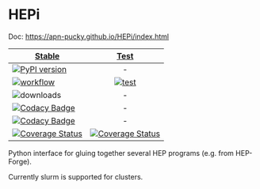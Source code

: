 # HEPi
Doc: https://apn-pucky.github.io/HEPi/index.html

| [Stable][doc stable]        | [Test][doc test]           |
| ------------- |:-------------:|
| [![PyPI version][pypi image]][pypi link]      | - |
| [![workflow][a s image]][a s link]      | [![test][a t image]][a t link]     |
| ![downloads](https://img.shields.io/pypi/dm/hepi.svg) | -     |
| [![Codacy Badge][codacy quality image]][codacy quality link] | -     |
| [![Codacy Badge][codacy cover image]][codacy cover link] | -      |
| [![Coverage Status][c s i]][c s l] | [![Coverage Status][c t i]][c t l] |

Python interface for gluing together several HEP programs (e.g. from HEP-Forge).

Currently slurm is supported for clusters.

[doc stable]: https://apn-pucky.github.io/HEPi/index.html
[doc test]: https://apn-pucky.github.io/HEPi/test/index.html

[pypi image]: https://badge.fury.io/py/hepi.svg
[pypi link]: https://pypi.org/project/hepi/

[a s image]: https://github.com/APN-Pucky/HEPi/actions/workflows/release.yml/badge.svg
[a s link]: https://github.com/APN-Pucky/HEPi/actions/workflows/release.yml
[a t link]: https://github.com/APN-Pucky/HEPi/actions/workflows/test.yml
[a t image]: https://github.com/APN-Pucky/HEPi/actions/workflows/test.yml/badge.svg?branch=test

[codacy quality image]: https://app.codacy.com/project/badge/Grade/38630d0063814027bd4d0ffaa73790a2
[codacy quality link]: https://www.codacy.com/gh/APN-Pucky/smpl/dashboard?utm_source=github.com&amp;utm_medium=referral&amp;utm_content=APN-Pucky/smpl&amp;utm_campaign=Badge_Grade
[codacy cover image]: https://app.codacy.com/project/badge/Coverage/38630d0063814027bd4d0ffaa73790a2
[codacy cover link]: https://www.codacy.com/gh/APN-Pucky/smpl/dashboard?utm_source=github.com&utm_medium=referral&utm_content=APN-Pucky/smpl&utm_campaign=Badge_Coverage

[c s i]: https://coveralls.io/repos/github/APN-Pucky/smpl/badge.svg?branch=master
[c s l]: https://coveralls.io/github/APN-Pucky/smpl?branch=stable
[c t l]: https://coveralls.io/github/APN-Pucky/smpl?branch=test
[c t i]: https://coveralls.io/repos/github/APN-Pucky/smpl/badge.svg?branch=test
